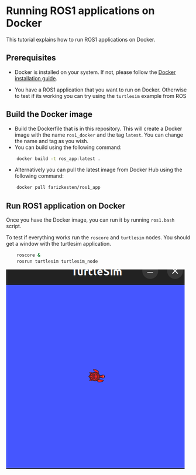 # Running ROS1 applications on Docker

This tutorial explains how to run ROS1 applications on Docker.

## Prerequisites
- Docker is installed on your system. If not, please follow the [Docker installation guide](https://docs.docker.com/engine/installation/).

- You have a ROS1 application that you want to run on Docker. Otherwise to test if its working you can try using the `turtlesim` example from ROS


## Build the Docker image
- Build the Dockerfile that is in this repository. This will create a Docker image with the name `ros1_docker` and the tag `latest`. You can change the name and tag as you wish.
- You can build using the following command:

```bash
    docker build -t ros_app:latest .
```
- Alternatively you can pull the latest image from Docker Hub using the following command:

```bash
    docker pull farizkesten/ros1_app
```


## Run ROS1 application on Docker
Once you have the Docker image, you can run it by running `ros1.bash` script.

To test if everything works run the `roscore` and `turtlesim` nodes. You should get a window with the turtlesim application.

```bash
    roscore &
    rosrun turtlesim turtlesim_node
```

![Alt text](images/turtlesim.png)